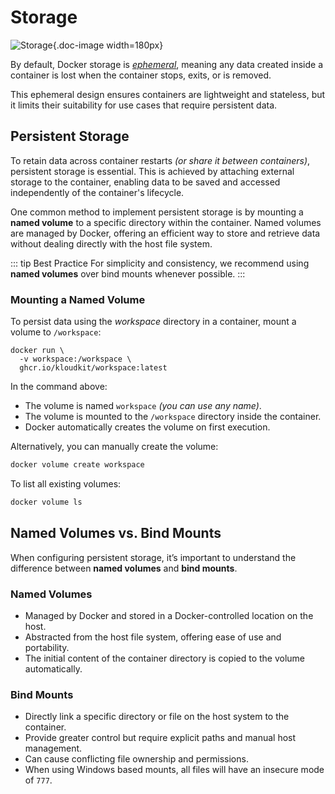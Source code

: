 # Storage

![Storage](/icons/storage.svg){.doc-image width=180px}

By default, Docker storage is [*ephemeral*](https://www.merriam-webster.com/dictionary/ephemeral),
meaning any data created inside a container is lost when the container stops, exits, or is removed.

This ephemeral design ensures containers are lightweight and stateless, but it limits their
suitability for use cases that require persistent data.

## Persistent Storage

To retain data across container restarts *(or share it between containers)*, persistent storage is
essential.
This is achieved by attaching external storage to the container, enabling data to be saved and
accessed independently of the container's lifecycle.

One common method to implement persistent storage is by mounting a **named volume** to a specific
directory within the container.
Named volumes are managed by Docker, offering an efficient way to store and retrieve data without
dealing directly with the host file system.

::: tip Best Practice
For simplicity and consistency, we recommend using **named volumes** over bind mounts whenever possible.
:::

### Mounting a Named Volume

To persist data using the *workspace* directory in a container, mount a volume to `/workspace`:

```sh{2}
docker run \
  -v workspace:/workspace \
  ghcr.io/kloudkit/workspace:latest
```

In the command above:

- The volume is named `workspace` *(you can use any name)*.
- The volume is mounted to the `/workspace` directory inside the container.
- Docker automatically creates the volume on first execution.

Alternatively, you can manually create the volume:

```sh
docker volume create workspace
```

To list all existing volumes:

```sh
docker volume ls
```

## Named Volumes vs. Bind Mounts

When configuring persistent storage, it’s important to understand the difference between
**named volumes** and **bind mounts**.

### Named Volumes

- Managed by Docker and stored in a Docker-controlled location on the host.
- Abstracted from the host file system, offering ease of use and portability.
- The initial content of the container directory is copied to the volume automatically.

### Bind Mounts

- Directly link a specific directory or file on the host system to the container.
- Provide greater control but require explicit paths and manual host management.
- Can cause conflicting file ownership and permissions.
- When using Windows based mounts, all files will have an insecure mode of `777`.
